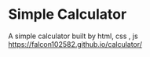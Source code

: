 # Simple Calculator
A simple calculator built by html, css , js
https://falcon102582.github.io/calculator/
